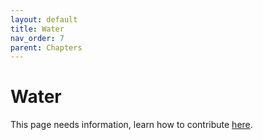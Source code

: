```yaml
---
layout: default
title: Water
nav_order: 7
parent: Chapters
---
```


# Water

This page needs information, learn how to contribute [here](https://openpermaculture.com/CONTRIBUTING.html).